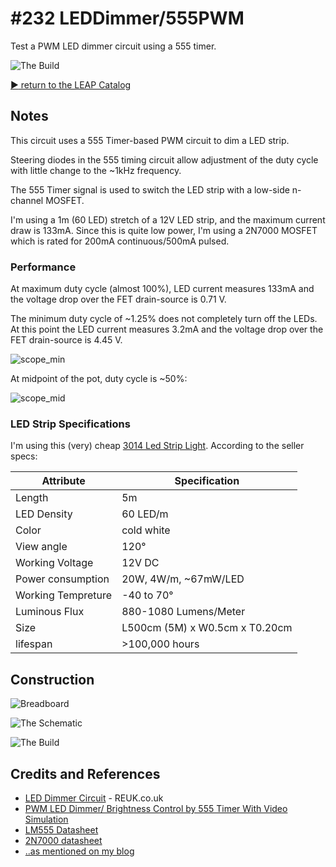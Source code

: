 # #232 LEDDimmer/555PWM

Test a PWM LED dimmer circuit using a 555 timer.

![The Build](./assets/555PWM_build.jpg?raw=true)


[:arrow_forward: return to the LEAP Catalog](https://leap.tardate.com)

## Notes

This circuit uses a 555 Timer-based PWM circuit to dim a LED strip.

Steering diodes in the 555 timing circuit allow adjustment of the duty cycle
with little change to the ~1kHz frequency.

The 555 Timer signal is used to switch the LED strip with a low-side n-channel MOSFET.

I'm using a 1m (60 LED) stretch of a 12V LED strip, and the maximum current draw is 133mA.
Since this is quite low power, I'm using a 2N7000 MOSFET which is rated for
200mA continuous/500mA pulsed.


### Performance

At maximum duty cycle (almost 100%), LED current measures 133mA
and the voltage drop over the FET drain-source is 0.71 V.


The minimum duty cycle of ~1.25% does not completely turn off the LEDs.
At this point the LED current measures 3.2mA
and the voltage drop over the FET drain-source is 4.45 V.

![scope_min](./assets/scope_min.gif?raw=true)

At midpoint of the pot, duty cycle is ~50%:

![scope_mid](./assets/scope_mid.gif?raw=true)


### LED Strip Specifications

I'm using this (very) cheap [3014 Led Strip Light](https://www.aliexpress.com/item/5M-60LED-M-Led-Strip-Light-3014-SMD-Fiexble-Light-Non-waterproof-Indoor-Outdoor-Lighting-Holiday/32287328315.html). According to the seller specs:

| Attribute          | Specification                  |
|--------------------|--------------------------------|
| Length             | 5m                             |
| LED Density        | 60 LED/m                       |
| Color              | cold white                     |
| View angle         | 120°                           |
| Working Voltage    | 12V DC                         |
| Power consumption  | 20W, 4W/m, ~67mW/LED           |
| Working Tempreture | -40 to 70°                     |
| Luminous Flux      | 880-1080 Lumens/Meter          |
| Size               | L500cm (5M) x W0.5cm x T0.20cm |
| lifespan           | >100,000 hours                 |

## Construction

![Breadboard](./assets/555PWM_bb.jpg?raw=true)

![The Schematic](./assets/555PWM_schematic.jpg?raw=true)

![The Build](./assets/555PWM_build.jpg?raw=true)

## Credits and References
* [LED Dimmer Circuit](http://www.reuk.co.uk/wordpress/lighting/led-dimmer-circuit/) - REUK.co.uk
* [PWM LED Dimmer/ Brightness Control by 555 Timer With Video Simulation](http://www.circuitsgallery.com/2013/02/pwm-led-dimmer.html)
* [LM555 Datasheet](https://www.futurlec.com/Linear/LM555CN.shtml)
* [2N7000 datasheet](https://www.futurlec.com/Transistors/2N7000.shtml)
* [..as mentioned on my blog](https://blog.tardate.com/2017/01/leap232-led-dimmer-pwm.html)
